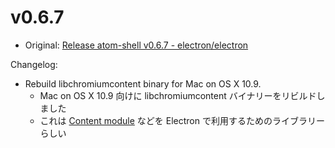 # v0.6.7

* Original: [Release atom-shell v0.6.7 - electron/electron](https://github.com/electron/electron/releases/tag/v0.6.7)

Changelog:

* Rebuild libchromiumcontent binary for Mac on OS X 10.9.
  * Mac on OS X 10.9 向けに libchromiumcontent バイナリーをリビルドしました
  * これは [Content module](http://www.chromium.org/developers/content-module) などを Electron で利用するためのライブラリーらしい
